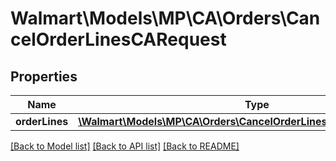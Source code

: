 # Walmart\Models\MP\CA\Orders\CancelOrderLinesCARequest

## Properties

Name | Type | Description | Notes
------------ | ------------- | ------------- | -------------
**orderLines** | [**\Walmart\Models\MP\CA\Orders\CancelOrderLinesCARequestOrderLines**](CancelOrderLinesCARequestOrderLines.md) |  |


[[Back to Model list]](./) [[Back to API list]](../../../../../README.md#supported-apis) [[Back to README]](../../../../../README.md)
